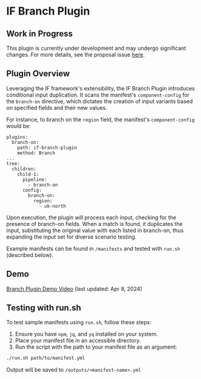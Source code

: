 # IF Branch Plugin

## Work in Progress

This plugin is currently under development and may undergo significant changes. For more details, see the proposal issue [here](https://github.com/Green-Software-Foundation/hack/issues/129).

## Plugin Overview

Leveraging the IF framework's extensibility, the IF Branch Plugin introduces conditional input duplication. It scans the manifest's `component-config` for the `branch-on` directive, which dictates the creation of input variants based on specified fields and their new values.

For instance, to branch on the `region` field, the manifest's `component-config` would be:

```
plugins:
  branch-on:
    path: if-branch-plugin
    method: Branch
...
tree:
  children:
    child-1:
      pipeline:
        - branch-on
      config:
        branch-on:
          region:
            - uk-north
```

Upon execution, the plugin will process each input, checking for the presence of branch-on fields. When a match is found, it duplicates the input, substituting the original value with each listed in branch-on, thus expanding the input set for diverse scenario testing.

Example manifests can be found in `/manifests` and tested with `run.sh` (described below).

## Demo
[Branch Plugin Demo Video](https://drive.google.com/file/d/1xRO7_kfKD85OeZXwuazXHT_1Fj0u133T/view?usp=sharing) (last updated: Apr 8, 2024)

## Testing with run.sh

To test sample manifests using `run.sh`, follow these steps:

1. Ensure you have `npm`, `jq`, and `yq` installed on your system.
2. Place your manifest file in an accessible directory.
3. Run the script with the path to your manifest file as an argument:

```bash
./run.sh path/to/manifest.yml
```

Output will be saved to `/outputs/<manifest-name>.yml`
